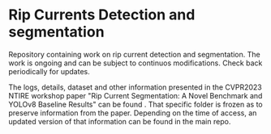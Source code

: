 # Rip Currents Detection and segmentation 
Repository containing work on rip current detection and segmentation. The work is ongoing and can be subject to continuos modifications. Check back periodically for updates.

The logs, details, dataset and other information presented in the CVPR2023 NTIRE workshop paper "Rip Current Segmentation: A Novel Benchmark and YOLOv8 Baseline Results" can be found <here>. That specific folder is frozen as to preserve information from the paper. Depending on the time of access, an updated version of that information can be found in the main repo.
